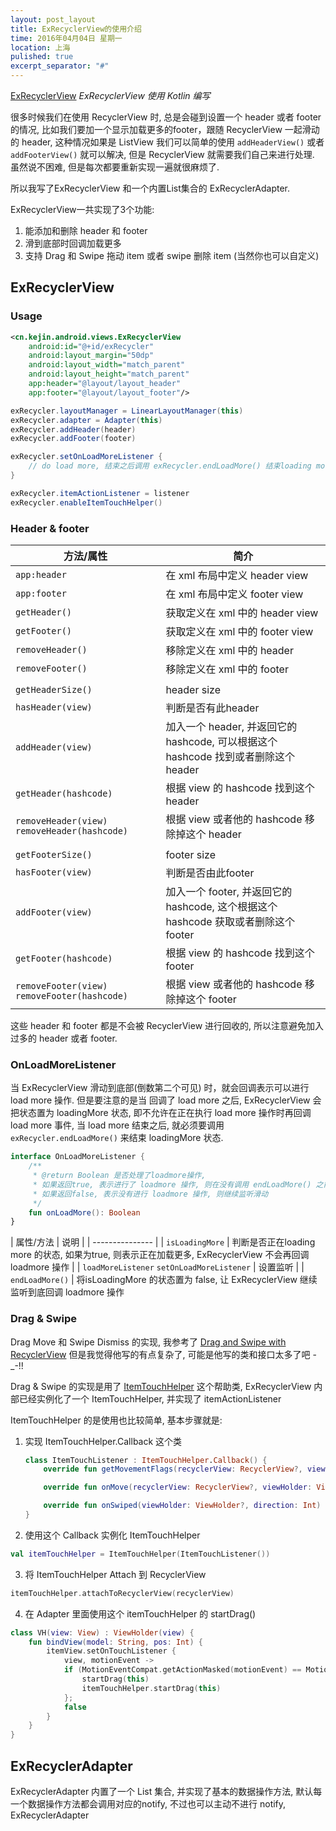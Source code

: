 ```yaml
---
layout: post_layout
title: ExRecyclerView的使用介绍
time: 2016年04月04日 星期一
location: 上海
pulished: true
excerpt_separator: "#"
---
```

[ExRecyclerView](https://github.com/liungkejin/ExRecyclerView)
*ExRecyclerView 使用 Kotlin 编写*

很多时候我们在使用 RecyclerView 时, 总是会碰到设置一个 header 或者 footer 的情况,
比如我们要加一个显示加载更多的footer，跟随 RecyclerView 一起滑动的 header,
这种情况如果是 ListView 我们可以简单的使用 `addHeaderView()` 或者 `addFooterView()`
就可以解决, 但是 RecyclerView 就需要我们自己来进行处理. 虽然说不困难,
但是每次都要重新实现一遍就很麻烦了.

所以我写了ExRecyclerView 和一个内置List集合的 ExRecyclerAdapter.

ExRecyclerView一共实现了3个功能:

1. 能添加和删除 header 和 footer
2. 滑到底部时回调加载更多
3. 支持 Drag 和 Swipe 拖动 item 或者 swipe 删除 item (当然你也可以自定义)


## ExRecyclerView

### Usage

```xml
<cn.kejin.android.views.ExRecyclerView
    android:id="@+id/exRecycler"
    android:layout_margin="50dp"
    android:layout_width="match_parent"
    android:layout_height="match_parent"
    app:header="@layout/layout_header"
    app:footer="@layout/layout_footer"/>
```

```java
exRecycler.layoutManager = LinearLayoutManager(this)
exRecycler.adapter = Adapter(this)
exRecycler.addHeader(header)
exRecycler.addFooter(footer)

exRecycler.setOnLoadMoreListener {
    // do load more, 结束之后调用 exRecycler.endLoadMore() 结束loading more的状态
}

exRecycler.itemActionListener = listener
exRecycler.enableItemTouchHelper()
```

### Header & footer

| 方法/属性 | 简介 |
| ----------  | ---- |
| `app:header` | 在 xml 布局中定义 header view |
| `app:footer` | 在 xml 布局中定义 footer view |
| `getHeader()` | 获取定义在 xml 中的 header view |
| `getFooter()` | 获取定义在 xml 中的 footer view |
| `removeHeader()`  | 移除定义在 xml 中的 header |
| `removeFooter()` | 移除定义在 xml 中的 footer |
| | |
| `getHeaderSize()` | header size |
| `hasHeader(view)` | 判断是否有此header |
| `addHeader(view)` | 加入一个 header, 并返回它的 hashcode, 可以根据这个 hashcode 找到或者删除这个header |
| `getHeader(hashcode)` | 根据 view 的 hashcode 找到这个header |
| `removeHeader(view)` `removeHeader(hashcode)` | 根据 view 或者他的 hashcode 移除掉这个 header |
| | |
| `getFooterSize()` | footer size |
| `hasFooter(view)` | 判断是否由此footer |
| `addFooter(view)` | 加入一个 footer, 并返回它的 hashcode, 这个根据这个 hashcode 获取或者删除这个footer |
| `getFooter(hashcode)`  | 根据 view 的 hashcode 找到这个footer |
| `removeFooter(view)` `removeFooter(hashcode)` | 根据 view 或者他的 hashcode 移除掉这个 footer |

这些 header 和 footer 都是不会被 RecyclerView 进行回收的, 所以注意避免加入过多的 header 或者 footer.


### OnLoadMoreListener

当 ExRecyclerView 滑动到底部(倒数第二个可见) 时，就会回调表示可以进行 load more 操作.
但是要注意的是当 回调了 load more 之后, ExRecyclerView 会把状态置为 loadingMore 状态,
即不允许在正在执行 load more 操作时再回调 load more 事件, 当 load more 结束之后,
就必须要调用 `exRecycler.endLoadMore()` 来结束 loadingMore 状态.

```kotlin
interface OnLoadMoreListener {
    /**
     * @return Boolean 是否处理了loadmore操作,
     * 如果返回true, 表示进行了 loadmore 操作, 则在没有调用 endLoadMore() 之前不会再回调 loadmore
     * 如果返回false, 表示没有进行 loadmore 操作, 则继续监听滑动
     */
    fun onLoadMore(): Boolean
}
```

| 属性/方法 | 说明 |
| --------------- |
| `isLoadingMore` | 判断是否正在loading more 的状态, 如果为true, 则表示正在加载更多, ExRecyclerView 不会再回调loadmore 操作 |
| `loadMoreListener` `setOnLoadMoreListener` | 设置监听 |
| `endLoadMore()` | 将isLoadingMore 的状态置为 false, 让 ExRecyclerView 继续监听到底回调 loadmore 操作

### Drag & Swipe

Drag Move 和 Swipe Dismiss 的实现, 我参考了 [Drag and Swipe with RecyclerView](https://medium.com/@ipaulpro/drag-and-swipe-with-recyclerview-b9456d2b1aaf#.2g0vy5xp0)
但是我觉得他写的有点复杂了, 可能是他写的类和接口太多了吧 -\_-!!

Drag & Swipe 的实现是用了 [ItemTouchHelper](https://developer.android.com/reference/android/support/v7/widget/helper/ItemTouchHelper.html) 这个帮助类,
ExRecyclerView 内部已经实例化了一个 ItemTouchHelper, 并实现了 itemActionListener

ItemTouchHelper 的是使用也比较简单, 基本步骤就是:

1. 实现 ItemTouchHelper.Callback 这个类

    ```kotlin
    class ItemTouchListener : ItemTouchHelper.Callback() {
        override fun getMovementFlags(recyclerView: RecyclerView?, viewHolder: ViewHolder?): Int { }

        override fun onMove(recyclerView: RecyclerView?, viewHolder: ViewHolder?, target: ViewHolder?): Boolean { }

        override fun onSwiped(viewHolder: ViewHolder?, direction: Int) { }
    }
    ```

2. 使用这个 Callback 实例化 ItemTouchHelper

```kotlin
val itemTouchHelper = ItemTouchHelper(ItemTouchListener())
```

3. 将 ItemTouchHelper Attach 到 RecyclerView

```kotlin
itemTouchHelper.attachToRecyclerView(recyclerView)
```

4. 在 Adapter 里面使用这个 itemTouchHelper 的 startDrag()

```kotlin
class VH(view: View) : ViewHolder(view) {
    fun bindView(model: String, pos: Int) {
        itemView.setOnTouchListener {
            view, motionEvent ->
            if (MotionEventCompat.getActionMasked(motionEvent) == MotionEvent.ACTION_DOWN) {
                startDrag(this)
                itemTouchHelper.startDrag(this)
            };
            false
        }
    }
}
```

## ExRecyclerAdapter

ExRecyclerAdapter 内置了一个 List 集合, 并实现了基本的数据操作方法, 默认每一个数据操作方法都会调用对应的notify,
不过也可以主动不进行 notify, ExRecyclerAdapter
